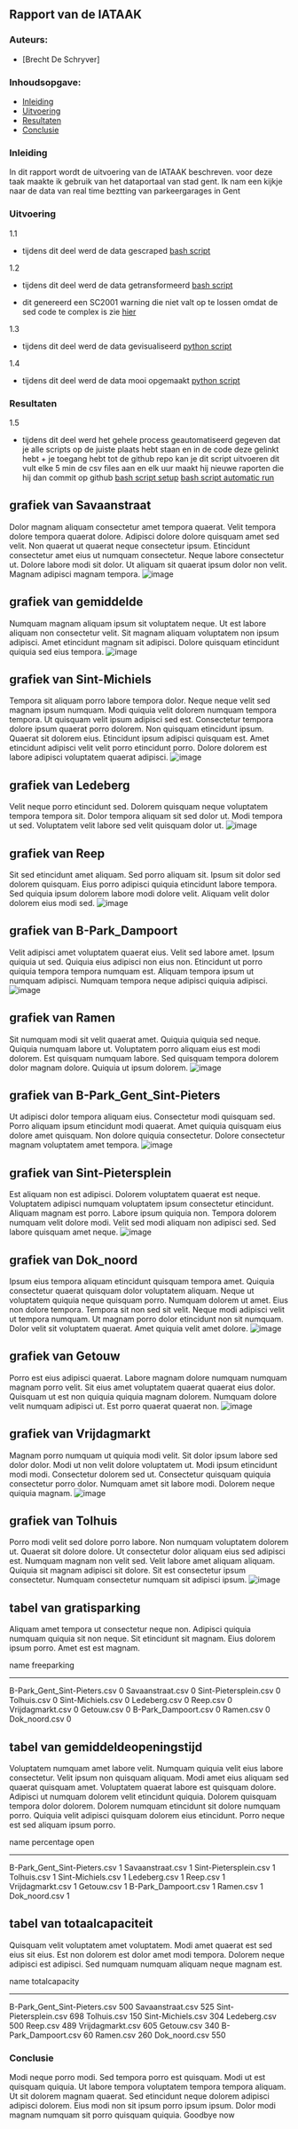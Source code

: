 ## Rapport van de IATAAK
### Auteurs:
 - [Brecht De Schryver]
### Inhoudsopgave:
 - [Inleiding](#inleiding)
 - [Uitvoering](#uitvoering)
 - [Resultaten](#resultaten)
 - [Conclusie](#conclusie)
### Inleiding
In dit rapport wordt de uitvoering van de IATAAK beschreven. voor deze taak maakte ik gebruik van het dataportaal van stad gent. Ik nam een kijkje naar de data van real time beztting van parkeergarages in Gent
### Uitvoering
1.1
 - tijdens dit deel werd de data gescraped
[bash script](https://github.com/BrechtDeSchryver/iataak/blob/main/data-workflow/scripts/webscraper.sh)

1.2
 - tijdens dit deel werd de data getransformeerd
[bash script](https://github.com/BrechtDeSchryver/iataak/blob/main/data-workflow/scripts/transform.sh)

 - dit genereerd een SC2001 warning die niet valt op te lossen omdat de sed code te complex is zie [hier](https://www.shellcheck.net/wiki/SC2001)

1.3
 - tijdens dit deel werd de data gevisualiseerd
[python script](https://github.com/BrechtDeSchryver/iataak/blob/main/data-workflow/scripts/analyse.py)

1.4
 - tijdens dit deel werd de data mooi opgemaakt
[python script](https://github.com/BrechtDeSchryver/iataak/blob/main/data-workflow/scripts/report.py)
### Resultaten

1.5
 - tijdens dit deel werd het gehele process geautomatiseerd
gegeven dat je alle scripts op de juiste plaats hebt staan en in de code deze gelinkt hebt + je toegang hebt tot de github repo kan je dit script uitvoeren
dit vult elke 5 min de csv files aan en elk uur maakt hij nieuwe raporten die hij dan commit op github
[bash script setup](https://github.com/BrechtDeSchryver/iataak/blob/main/data-workflow/scripts/setup.sh)
[bash script automatic run](https://github.com/BrechtDeSchryver/iataak/blob/main/data-workflow/scripts/automated.sh)
## grafiek van Savaanstraat
Dolor magnam aliquam consectetur amet tempora quaerat. Velit tempora dolore tempora quaerat dolore. Adipisci dolore dolore quisquam amet sed velit. Non quaerat ut quaerat neque consectetur ipsum. Etincidunt consectetur amet eius ut numquam consectetur. Neque labore consectetur ut. Dolore labore modi sit dolor. Ut aliquam sit quaerat ipsum dolor non velit. Magnam adipisci magnam tempora.
![image](https://github.com/BrechtDeSchryver/iataak/blob/main/data-workflow/csvimage/Savaanstraat.csv.png)
## grafiek van gemiddelde
Numquam magnam aliquam ipsum sit voluptatem neque. Ut est labore aliquam non consectetur velit. Sit magnam aliquam voluptatem non ipsum adipisci. Amet etincidunt magnam sit adipisci. Dolore quisquam etincidunt quiquia sed eius tempora.
![image](https://github.com/BrechtDeSchryver/iataak/blob/main/data-workflow/csvimage/gemiddelde.csv.png)
## grafiek van Sint-Michiels
Tempora sit aliquam porro labore tempora dolor. Neque neque velit sed magnam ipsum numquam. Modi quiquia velit dolorem numquam tempora tempora. Ut quisquam velit ipsum adipisci sed est. Consectetur tempora dolore ipsum quaerat porro dolorem. Non quisquam etincidunt ipsum. Quaerat sit dolorem eius. Etincidunt ipsum adipisci quisquam est. Amet etincidunt adipisci velit velit porro etincidunt porro. Dolore dolorem est labore adipisci voluptatem quaerat adipisci.
![image](https://github.com/BrechtDeSchryver/iataak/blob/main/data-workflow/csvimage/Sint-Michiels.csv.png)
## grafiek van Ledeberg
Velit neque porro etincidunt sed. Dolorem quisquam neque voluptatem tempora tempora sit. Dolor tempora aliquam sit sed dolor ut. Modi tempora ut sed. Voluptatem velit labore sed velit quisquam dolor ut.
![image](https://github.com/BrechtDeSchryver/iataak/blob/main/data-workflow/csvimage/Ledeberg.csv.png)
## grafiek van Reep
Sit sed etincidunt amet aliquam. Sed porro aliquam sit. Ipsum sit dolor sed dolorem quisquam. Eius porro adipisci quiquia etincidunt labore tempora. Sed quiquia ipsum dolorem labore modi dolore velit. Aliquam velit dolor dolorem eius modi sed.
![image](https://github.com/BrechtDeSchryver/iataak/blob/main/data-workflow/csvimage/Reep.csv.png)
## grafiek van B-Park_Dampoort
Velit adipisci amet voluptatem quaerat eius. Velit sed labore amet. Ipsum quiquia ut sed. Quiquia eius adipisci non eius non. Etincidunt ut porro quiquia tempora tempora numquam est. Aliquam tempora ipsum ut numquam adipisci. Numquam tempora neque adipisci quiquia adipisci.
![image](https://github.com/BrechtDeSchryver/iataak/blob/main/data-workflow/csvimage/B-Park_Dampoort.csv.png)
## grafiek van Ramen
Sit numquam modi sit velit quaerat amet. Quiquia quiquia sed neque. Quiquia numquam labore ut. Voluptatem porro aliquam eius est modi dolorem. Est quisquam numquam labore. Sed quisquam tempora dolorem dolor magnam dolore. Quiquia ut ipsum dolorem.
![image](https://github.com/BrechtDeSchryver/iataak/blob/main/data-workflow/csvimage/Ramen.csv.png)
## grafiek van B-Park_Gent_Sint-Pieters
Ut adipisci dolor tempora aliquam eius. Consectetur modi quisquam sed. Porro aliquam ipsum etincidunt modi quaerat. Amet quiquia quisquam eius dolore amet quisquam. Non dolore quiquia consectetur. Dolore consectetur magnam voluptatem amet tempora.
![image](https://github.com/BrechtDeSchryver/iataak/blob/main/data-workflow/csvimage/B-Park_Gent_Sint-Pieters.csv.png)
## grafiek van Sint-Pietersplein
Est aliquam non est adipisci. Dolorem voluptatem quaerat est neque. Voluptatem adipisci numquam voluptatem ipsum consectetur etincidunt. Aliquam magnam est porro. Labore ipsum quiquia non. Tempora dolorem numquam velit dolore modi. Velit sed modi aliquam non adipisci sed. Sed labore quisquam amet neque.
![image](https://github.com/BrechtDeSchryver/iataak/blob/main/data-workflow/csvimage/Sint-Pietersplein.csv.png)
## grafiek van Dok_noord
Ipsum eius tempora aliquam etincidunt quisquam tempora amet. Quiquia consectetur quaerat quisquam dolor voluptatem aliquam. Neque ut voluptatem quiquia neque quisquam porro. Numquam dolorem ut amet. Eius non dolore tempora. Tempora sit non sed sit velit. Neque modi adipisci velit ut tempora numquam. Ut magnam porro dolor etincidunt non sit numquam. Dolor velit sit voluptatem quaerat. Amet quiquia velit amet dolore.
![image](https://github.com/BrechtDeSchryver/iataak/blob/main/data-workflow/csvimage/Dok_noord.csv.png)
## grafiek van Getouw
Porro est eius adipisci quaerat. Labore magnam dolore numquam numquam magnam porro velit. Sit eius amet voluptatem quaerat quaerat eius dolor. Quisquam ut est non quiquia quiquia magnam dolorem. Numquam dolore velit numquam adipisci ut. Est porro quaerat quaerat non.
![image](https://github.com/BrechtDeSchryver/iataak/blob/main/data-workflow/csvimage/Getouw.csv.png)
## grafiek van Vrijdagmarkt
Magnam porro numquam ut quiquia modi velit. Sit dolor ipsum labore sed dolor dolor. Modi ut non velit dolore voluptatem ut. Modi ipsum etincidunt modi modi. Consectetur dolorem sed ut. Consectetur quisquam quiquia consectetur porro dolor. Numquam amet sit labore modi. Dolorem neque quiquia magnam.
![image](https://github.com/BrechtDeSchryver/iataak/blob/main/data-workflow/csvimage/Vrijdagmarkt.csv.png)
## grafiek van Tolhuis
Porro modi velit sed dolore porro labore. Non numquam voluptatem dolorem ut. Quaerat sit dolore dolore. Ut consectetur dolor aliquam eius sed adipisci est. Numquam magnam non velit sed. Velit labore amet aliquam aliquam. Quiquia sit magnam adipisci sit dolore. Sit est consectetur ipsum consectetur. Numquam consectetur numquam sit adipisci ipsum.
![image](https://github.com/BrechtDeSchryver/iataak/blob/main/data-workflow/csvimage/Tolhuis.csv.png)
## tabel van gratisparking
Aliquam amet tempora ut consectetur neque non. Adipisci quiquia numquam quiquia sit non neque. Sit etincidunt sit magnam. Eius dolorem ipsum porro. Amet est est magnam.

name                            freeparking
----------------------------  -------------
B-Park_Gent_Sint-Pieters.csv              0
Savaanstraat.csv                          0
Sint-Pietersplein.csv                     0
Tolhuis.csv                               0
Sint-Michiels.csv                         0
Ledeberg.csv                              0
Reep.csv                                  0
Vrijdagmarkt.csv                          0
Getouw.csv                                0
B-Park_Dampoort.csv                       0
Ramen.csv                                 0
Dok_noord.csv                             0
## tabel van gemiddeldeopeningstijd
Voluptatem numquam amet labore velit. Numquam quiquia velit eius labore consectetur. Velit ipsum non quisquam aliquam. Modi amet eius aliquam sed quaerat quisquam amet. Voluptatem quaerat labore est quisquam dolore. Adipisci ut numquam dolorem velit etincidunt quiquia. Dolorem quisquam tempora dolor dolorem. Dolorem numquam etincidunt sit dolore numquam porro. Quiquia velit adipisci quisquam dolorem eius etincidunt. Porro neque est sed aliquam ipsum porro.

name                            percentage open
----------------------------  -----------------
B-Park_Gent_Sint-Pieters.csv                  1
Savaanstraat.csv                              1
Sint-Pietersplein.csv                         1
Tolhuis.csv                                   1
Sint-Michiels.csv                             1
Ledeberg.csv                                  1
Reep.csv                                      1
Vrijdagmarkt.csv                              1
Getouw.csv                                    1
B-Park_Dampoort.csv                           1
Ramen.csv                                     1
Dok_noord.csv                                 1
## tabel van totaalcapaciteit
Quisquam velit voluptatem amet voluptatem. Modi amet quaerat est sed eius sit eius. Est non dolorem est dolor amet modi tempora. Dolorem neque adipisci est adipisci. Sed numquam numquam aliquam neque magnam est.

name                            totalcapacity
----------------------------  ---------------
B-Park_Gent_Sint-Pieters.csv              500
Savaanstraat.csv                          525
Sint-Pietersplein.csv                     698
Tolhuis.csv                               150
Sint-Michiels.csv                         304
Ledeberg.csv                              500
Reep.csv                                  489
Vrijdagmarkt.csv                          605
Getouw.csv                                340
B-Park_Dampoort.csv                        60
Ramen.csv                                 260
Dok_noord.csv                             550
### Conclusie
Modi neque porro modi. Sed tempora porro est quisquam. Modi ut est quisquam quiquia. Ut labore tempora voluptatem tempora tempora aliquam. Ut sit dolorem magnam quaerat. Sed etincidunt neque dolorem adipisci adipisci dolorem. Eius modi non sit ipsum porro ipsum ipsum. Dolor modi magnam numquam sit porro quisquam quiquia.
Goodbye now
